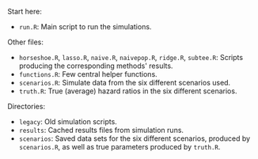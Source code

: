 Start here:

- `run.R`: Main script to run the simulations.

Other files:

- `horseshoe.R`, `lasso.R`, `naive.R`, `naivepop.R`, `ridge.R`, `subtee.R`: Scripts producing the corresponding methods' results.
- `functions.R`: Few central helper functions.
- `scenarios.R`: Simulate data from the six different scenarios used.
- `truth.R`: True (average) hazard ratios in the six different scenarios.

Directories:

- `legacy`: Old simulation scripts.
- `results`: Cached results files from simulation runs.
- `scenarios`: Saved data sets for the six different scenarios, produced by `scenarios.R`,
  as well as true parameters produced by `truth.R`.
